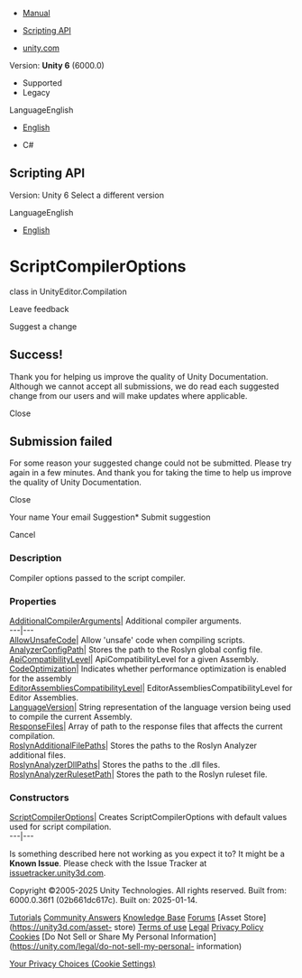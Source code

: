 [ ]()

  * [Manual](../Manual/index.html)
  * [Scripting API](../ScriptReference/index.html)

  * [unity.com](https://unity.com/)

Version: **Unity 6** (6000.0)

  * Supported
  * Legacy

LanguageEnglish

  * [English]()

  * C#

[ ](https://docs.unity3d.com)

## Scripting API

Version: Unity 6 Select a different version

LanguageEnglish

  * [English]()

# ScriptCompilerOptions

class in UnityEditor.Compilation

Leave feedback

Suggest a change

## Success!

Thank you for helping us improve the quality of Unity Documentation. Although
we cannot accept all submissions, we do read each suggested change from our
users and will make updates where applicable.

Close

## Submission failed

For some reason your suggested change could not be submitted. Please <a>try
again</a> in a few minutes. And thank you for taking the time to help us
improve the quality of Unity Documentation.

Close

Your name Your email Suggestion* Submit suggestion

Cancel

[ ]()

### Description

Compiler options passed to the script compiler.

### Properties

[AdditionalCompilerArguments](Compilation.ScriptCompilerOptions.AdditionalCompilerArguments.html)|
Additional compiler arguments.  
---|---  
[AllowUnsafeCode](Compilation.ScriptCompilerOptions.AllowUnsafeCode.html)|
Allow 'unsafe' code when compiling scripts.  
[AnalyzerConfigPath](Compilation.ScriptCompilerOptions.AnalyzerConfigPath.html)|
Stores the path to the Roslyn global config file.  
[ApiCompatibilityLevel](Compilation.ScriptCompilerOptions.ApiCompatibilityLevel.html)|
ApiCompatibilityLevel for a given Assembly.  
[CodeOptimization](Compilation.ScriptCompilerOptions.CodeOptimization.html)|
Indicates whether performance optimization is enabled for the assembly  
[EditorAssembliesCompatibilityLevel](Compilation.ScriptCompilerOptions.EditorAssembliesCompatibilityLevel.html)|
EditorAssembliesCompatibilityLevel for Editor Assemblies.  
[LanguageVersion](Compilation.ScriptCompilerOptions.LanguageVersion.html)|
String representation of the language version being used to compile the
current Assembly.  
[ResponseFiles](Compilation.ScriptCompilerOptions.ResponseFiles.html)| Array
of path to the response files that affects the current compilation.  
[RoslynAdditionalFilePaths](Compilation.ScriptCompilerOptions.RoslynAdditionalFilePaths.html)|
Stores the paths to the Roslyn Analyzer additional files.  
[RoslynAnalyzerDllPaths](Compilation.ScriptCompilerOptions.RoslynAnalyzerDllPaths.html)|
Stores the paths to the .dll files.  
[RoslynAnalyzerRulesetPath](Compilation.ScriptCompilerOptions.RoslynAnalyzerRulesetPath.html)|
Stores the path to the Roslyn ruleset file.  
  
### Constructors

[ScriptCompilerOptions](Compilation.ScriptCompilerOptions-ctor.html)| Creates
ScriptCompilerOptions with default values used for script compilation.  
---|---  
  
Is something described here not working as you expect it to? It might be a
**Known Issue**. Please check with the Issue Tracker at
[issuetracker.unity3d.com](https://issuetracker.unity3d.com).

Copyright ©2005-2025 Unity Technologies. All rights reserved. Built from:
6000.0.36f1 (02b661dc617c). Built on: 2025-01-14.

[Tutorials](https://unity3d.com/learn) [Community
Answers](https://answers.unity3d.com) [Knowledge
Base](https://support.unity3d.com/hc/en-us)
[Forums](https://forum.unity3d.com) [Asset Store](https://unity3d.com/asset-
store) [Terms of use](https://docs.unity3d.com/Manual/TermsOfUse.html)
[Legal](https://unity.com/legal) [Privacy
Policy](https://unity.com/legal/privacy-policy)
[Cookies](https://unity.com/legal/cookie-policy) [Do Not Sell or Share My
Personal Information](https://unity.com/legal/do-not-sell-my-personal-
information)

[Your Privacy Choices (Cookie Settings)](javascript:void\(0\);)

